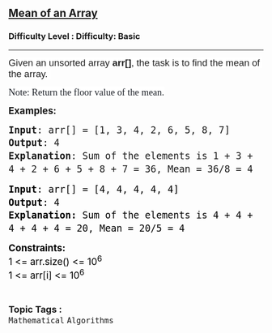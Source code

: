 <h2><a href="https://www.geeksforgeeks.org/problems/mean0021/1?page=1&category=Mathematical&sortBy=accuracy">Mean of an Array</a></h2><h3>Difficulty Level : Difficulty: Basic</h3><hr><div class="problems_problem_content__Xm_eO"><p><span style="font-size: 14pt;"><span style="box-sizing: inherit; font-family: sofia-pro, sans-serif; color: rgba(0, 0, 0, 0.87); white-space-collapse: preserve; background-color: #ffffff;" data-lexical-text="true">Given an unsorted array </span><span style="box-sizing: inherit; font-weight: bolder; font-family: sofia-pro, sans-serif; color: rgba(0, 0, 0, 0.87); white-space-collapse: preserve; background-color: #ffffff;" data-lexical-text="true">arr<strong>[</strong></span><span style="box-sizing: inherit; font-family: sofia-pro, sans-serif; color: rgba(0, 0, 0, 0.87); white-space-collapse: preserve; background-color: #ffffff;" data-lexical-text="true"><strong>]</strong>, the task is to find the mean of the array. </span></span></p>
<p><span style="color: #1e2229; font-family: Nunito; font-size: 14pt; background-color: #ffffff;">Note: Return the floor value of the mean.</span></p>
<p><span style="font-size: 14pt;"><strong>Examples:</strong></span></p>
<p><span id="docs-internal-guid-fe7bc5c6-7fff-0b45-ed17-2cba5ebd6719"></span></p>
<pre dir="ltr" style="font-family: Arial, sans-serif; font-size: 18.6667px; line-height: 1.38; margin-top: 0pt; margin-bottom: 0pt;"><span style="font-size: 14pt; font-variant-numeric: normal; font-variant-east-asian: normal; font-variant-alternates: normal; font-variant-position: normal; font-variant-emoji: normal; vertical-align: baseline; text-wrap-mode: wrap; font-family: terminal, monaco, monospace;"><strong>Input</strong>: arr[] = [1, 3, 4, 2, 6, 5, 8, 7]</span><br><span style="font-size: 14pt; font-variant-numeric: normal; font-variant-east-asian: normal; font-variant-alternates: normal; font-variant-position: normal; font-variant-emoji: normal; vertical-align: baseline; text-wrap-mode: wrap; font-family: terminal, monaco, monospace;"><strong>Output</strong>: 4</span><br><span style="font-size: 14pt; font-variant-numeric: normal; font-variant-east-asian: normal; font-variant-alternates: normal; font-variant-position: normal; font-variant-emoji: normal; vertical-align: baseline; text-wrap-mode: wrap; font-family: terminal, monaco, monospace;"><strong>Explanation</strong>: Sum of the elements is 1 + 3 + 4 + 2 + 6 + 5 + 8 + 7 = 36, Mean = 36/8 = 4</span></pre>
<p><span style="font-size: 14pt;"><span id="docs-internal-guid-5df1ba42-7fff-5fb3-2a38-dfc42b417b17"></span></span></p>
<pre dir="ltr" style="font-family: Arial, sans-serif; font-size: 18.6667px; line-height: 1.38; margin-top: 0pt; margin-bottom: 0pt;"><span style="font-size: 14pt; font-family: terminal, monaco, monospace; color: #000000; background-color: transparent; font-weight: 400; font-style: normal; font-variant: normal; text-decoration: none; vertical-align: baseline; white-space: pre-wrap;"><strong>Input</strong>: arr[] = [4, 4, 4, 4, 4]</span><br><span style="font-size: 14pt; font-family: terminal, monaco, monospace; color: #000000; background-color: transparent; font-weight: 400; font-style: normal; font-variant: normal; text-decoration: none; vertical-align: baseline; white-space: pre-wrap;"><strong>Output</strong>: 4</span><br><span style="font-size: 14pt; font-family: terminal, monaco, monospace; color: #000000; background-color: transparent; font-weight: 400; font-style: normal; font-variant: normal; text-decoration: none; vertical-align: baseline; white-space: pre-wrap;"><strong>Explanation:</strong> Sum of the elements is 4 + 4 + 4 + 4 + 4 = 20, Mean = 20/5 = 4<br></span></pre>
<p><span style="font-size: 14pt; font-family: terminal, monaco, monospace; color: #000000; background-color: transparent; font-weight: 400; font-style: normal; font-variant: normal; text-decoration: none; vertical-align: baseline; white-space: pre-wrap;"><strong style="font-family: -apple-system, BlinkMacSystemFont, 'Segoe UI', Roboto, Oxygen, Ubuntu, Cantarell, 'Open Sans', 'Helvetica Neue', sans-serif;">Constraints:</strong><br style="font-family: -apple-system, BlinkMacSystemFont, 'Segoe UI', Roboto, Oxygen, Ubuntu, Cantarell, 'Open Sans', 'Helvetica Neue', sans-serif;"><span style="font-family: -apple-system, BlinkMacSystemFont, 'Segoe UI', Roboto, Oxygen, Ubuntu, Cantarell, 'Open Sans', 'Helvetica Neue', sans-serif;">1 &lt;= arr.size() &lt;= 10</span><sup style="font-family: -apple-system, BlinkMacSystemFont, 'Segoe UI', Roboto, Oxygen, Ubuntu, Cantarell, 'Open Sans', 'Helvetica Neue', sans-serif;">6</sup><br style="font-family: -apple-system, BlinkMacSystemFont, 'Segoe UI', Roboto, Oxygen, Ubuntu, Cantarell, 'Open Sans', 'Helvetica Neue', sans-serif;"><span style="font-family: -apple-system, BlinkMacSystemFont, 'Segoe UI', Roboto, Oxygen, Ubuntu, Cantarell, 'Open Sans', 'Helvetica Neue', sans-serif;">1 &lt;= arr[i] &lt;= 10</span><sup style="font-family: -apple-system, BlinkMacSystemFont, 'Segoe UI', Roboto, Oxygen, Ubuntu, Cantarell, 'Open Sans', 'Helvetica Neue', sans-serif;">6</sup></span></p></div><br><p><span style=font-size:18px><strong>Topic Tags : </strong><br><code>Mathematical</code>&nbsp;<code>Algorithms</code>&nbsp;